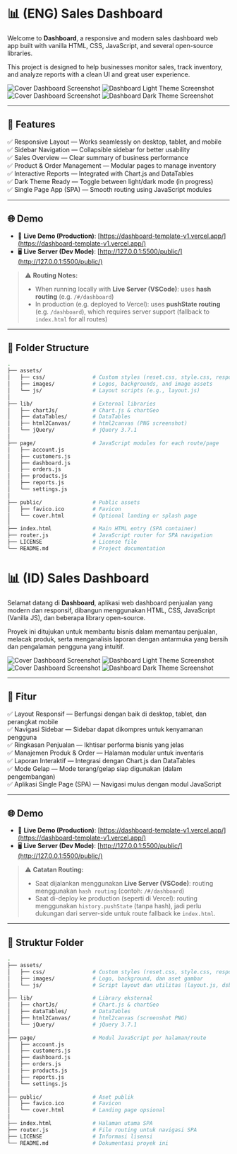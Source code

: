 # 📊 (ENG) Sales Dashboard

Welcome to **Dashboard**, a responsive and modern sales dashboard web app built with vanilla HTML, CSS, JavaScript, and several open-source libraries.

This project is designed to help businesses monitor sales, track inventory, and analyze reports with a clean UI and great user experience.

![Cover Dashboard Screenshot](./assets/screenshootsPage/coverLightTheme.png)
![Dashboard Light Theme Screenshot](./assets/screenshootsPage/lightTheme.png)
![Cover Dashboard Screenshot](./assets/screenshootsPage/coverDarkTheme.png)
![Dashboard Dark Theme Screenshot](./assets/screenshootsPage/darkTheme.png)

---

## 🚀 Features

✅ Responsive Layout — Works seamlessly on desktop, tablet, and mobile  
✅ Sidebar Navigation — Collapsible sidebar for better usability  
✅ Sales Overview — Clear summary of business performance  
✅ Product & Order Management — Modular pages to manage inventory  
✅ Interactive Reports — Integrated with Chart.js and DataTables  
✅ Dark Theme Ready — Toggle between light/dark mode (in progress)  
✅ Single Page App (SPA) — Smooth routing using JavaScript modules  

---

## 🌐 Demo

- 🔗 **Live Demo (Production)**: [https://dashboard-template-v1.vercel.app/](https://dashboard-template-v1.vercel.app/)
- 🖥️ **Live Server (Dev Mode)**: [http://127.0.0.1:5500/public/](http://127.0.0.1:5500/public/)

> ⚠️ **Routing Notes:**
> - When running locally with **Live Server (VSCode)**: uses **hash routing** (e.g. `/#/dashboard`)
> - In production (e.g. deployed to Vercel): uses **pushState routing** (e.g. `/dashboard`), which requires server support (fallback to `index.html` for all routes)

---

## 📁 Folder Structure

```bash
.
├── assets/
│   ├── css/               # Custom styles (reset.css, style.css, responsive.css)
│   ├── images/            # Logos, backgrounds, and image assets
│   └── js/                # Layout scripts (e.g., layout.js)
│
├── lib/                   # External libraries
│   ├── chartJs/           # Chart.js & chartGeo
│   ├── dataTables/        # DataTables
│   ├── html2Canvas/       # html2canvas (PNG screenshot)
│   └── jQuery/            # jQuery 3.7.1
│
├── page/                  # JavaScript modules for each route/page
│   ├── account.js
│   ├── customers.js
│   ├── dashboard.js
│   ├── orders.js
│   ├── products.js
│   ├── reports.js
│   └── settings.js
│
├── public/                # Public assets
│   ├── favico.ico         # Favicon
│   └── cover.html         # Optional landing or splash page
│
├── index.html             # Main HTML entry (SPA container)
├── router.js              # JavaScript router for SPA navigation
├── LICENSE                # License file
└── README.md              # Project documentation
```

# 📊 (ID) Sales Dashboard

Selamat datang di **Dashboard**, aplikasi web dashboard penjualan yang modern dan responsif, dibangun menggunakan HTML, CSS, JavaScript (Vanilla JS), dan beberapa library open-source.

Proyek ini ditujukan untuk membantu bisnis dalam memantau penjualan, melacak produk, serta menganalisis laporan dengan antarmuka yang bersih dan pengalaman pengguna yang intuitif.

![Cover Dashboard Screenshot](./assets/screenshootsPage/coverLightTheme.png)
![Dashboard Light Theme Screenshot](./assets/screenshootsPage/lightTheme.png)
![Cover Dashboard Screenshot](./assets/screenshootsPage/coverDarkTheme.png)
![Dashboard Dark Theme Screenshot](./assets/screenshootsPage/darkTheme.png)

---

## 🚀 Fitur

✅ Layout Responsif — Berfungsi dengan baik di desktop, tablet, dan perangkat mobile  
✅ Navigasi Sidebar — Sidebar dapat dikompres untuk kenyamanan pengguna  
✅ Ringkasan Penjualan — Ikhtisar performa bisnis yang jelas  
✅ Manajemen Produk & Order — Halaman modular untuk inventaris  
✅ Laporan Interaktif — Integrasi dengan Chart.js dan DataTables  
✅ Mode Gelap — Mode terang/gelap siap digunakan (dalam pengembangan)  
✅ Aplikasi Single Page (SPA) — Navigasi mulus dengan modul JavaScript  

---

## 🌐 Demo

- 🔗 **Live Demo (Production)**: [https://dashboard-template-v1.vercel.app/](https://dashboard-template-v1.vercel.app/)
- 🖥️ **Live Server (Dev Mode)**: [http://127.0.0.1:5500/public/](http://127.0.0.1:5500/public/)

> ⚠️ **Catatan Routing:**
> - Saat dijalankan menggunakan **Live Server (VSCode)**: routing menggunakan `hash routing` (contoh: `/#/dashboard`)
> - Saat di-deploy ke production (seperti di Vercel): routing menggunakan `history.pushState` (tanpa hash), jadi perlu dukungan dari server-side untuk route fallback ke `index.html`.

---

## 📁 Struktur Folder

```bash
.
├── assets/
│   ├── css/               # Custom styles (reset.css, style.css, responsive.css)
│   ├── images/            # Logo, background, dan aset gambar
│   └── js/                # Script layout dan utilitas (layout.js, dsb.)
│
├── lib/                   # Library eksternal
│   ├── chartJs/           # Chart.js & chartGeo
│   ├── dataTables/        # DataTables
│   ├── html2Canvas/       # html2canvas (screenshot PNG)
│   └── jQuery/            # jQuery 3.7.1
│
├── page/                  # Modul JavaScript per halaman/route
│   ├── account.js
│   ├── customers.js
│   ├── dashboard.js
│   ├── orders.js
│   ├── products.js
│   ├── reports.js
│   └── settings.js
│
├── public/                # Aset publik
│   ├── favico.ico         # Favicon
│   └── cover.html         # Landing page opsional
│
├── index.html             # Halaman utama SPA
├── router.js              # File routing untuk navigasi SPA
├── LICENSE                # Informasi lisensi
└── README.md              # Dokumentasi proyek ini
```
